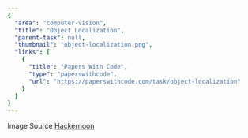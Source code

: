 ```yaml
---
{
  "area": "computer-vision",
  "title": "Object Localization",
  "parent-task": null,
  "thumbnail": "object-localization.png",
  "links": [
    {
      "title": "Papers With Code",
      "type": "paperswithcode",
      "url": "https://paperswithcode.com/task/object-localization"
    }
  ]
}
---
```


Image Source [Hackernoon](https://hackernoon.com/gentle-guide-on-how-yolo-object-localization-works-with-keras-part-1-aec99277f56f)